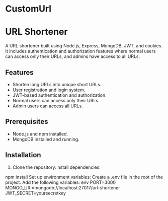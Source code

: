 # CustomUrl
# URL Shortener

A URL shortener built using Node.js, Express, MongoDB, JWT, and cookies. It includes authentication and authorization features where normal users can access only their URLs, and admins have access to all URLs.

## Features

- Shorten long URLs into unique short URLs.
- User registration and login system.
- JWT-based authentication and authorization.
- Normal users can access only their URLs.
- Admin users can access all URLs.

## Prerequisites

- Node.js and npm installed.
- MongoDB installed and running.

## Installation

1. Clone the repository:
nstall dependencies:

npm install
Set up environment variables:
Create a .env file in the root of the project.
Add the following variables:
env
PORT=3000
MONGO_URI=mongodb://localhost:27017/url-shortener
JWT_SECRET=yoursecretkey
